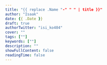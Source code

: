 ```yaml
---
title: "{{ replace .Name "-" " " | title }}"
author: "Isaak"
date: {{ .Date }}
draft: true
authorTwitter: "isi_ko404"
cover: ""
tags: [""]
keywords: [""]
description: ""
showFullContent: false
readingTime: false
---
```


